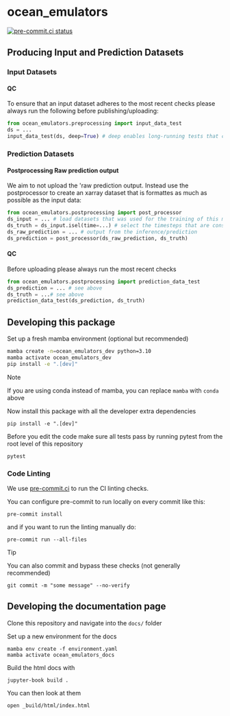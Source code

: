 # ocean_emulators
[![pre-commit.ci status](https://results.pre-commit.ci/badge/github/m2lines/ocean_emulators/main.svg)](https://results.pre-commit.ci/latest/github/m2lines/ocean_emulators/main)

## Producing Input and Prediction Datasets

### Input Datasets

#### QC
To ensure that an input dataset adheres to the most recent checks please always run the following before publishing/uploading:
```python
from ocean_emulators.preprocessing import input_data_test
ds = ...
input_data_test(ds, deep=True) # deep enables long-running tests that check for nan consistency on the entire dataset
```

### Prediction Datasets

#### Postprocessing Raw prediction output
We aim to not upload the 'raw prediction output. Instead use the postprocessor to create an xarray dataset that is formattes as much as possible as the input data:

```python
from ocean_emulators.postprocessing import post_processor
ds_input = ... # load datasets that was used for the training of this model
ds_truth = ds_input.isel(time=...) # select the timesteps that are considered the ground-truth to compare predictions against
ds_raw_prediction = ... # output from the inference/prediction
ds_prediction = post_processor(ds_raw_prediction, ds_truth)
```

#### QC
Before uploading please always run the most recent checks
```python
from ocean_emulators.postprocessing import prediction_data_test
ds_prediction = ... # see above
ds_truth = ...# see above
prediction_data_test(ds_prediction, ds_truth)
```

## Developing this package

Set up a fresh mamba environment (optional but recommended)

```bash
mamba create -n=ocean_emulators_dev python=3.10
mamba activate ocean_emulators_dev
pip install -e ".[dev]"
```

>[!NOTE]
> If you are using conda instead of mamba, you can replace `mamba` with `conda` above

Now install this package with all the developer extra dependencies

```
pip install -e ".[dev]"
```

Before you edit the code make sure all tests pass by running pytest from the root level of this repository
```
pytest
```

### Code Linting

We use [pre-commit.ci](https://results.pre-commit.ci/) to run the CI linting checks.

You can configure pre-commit to run locally on every commit like this:

```
pre-commit install
```

and if you want to run the linting manually do:

```
pre-commit run --all-files
```

>[!TIP]
> You can also commit and bypass these checks (not generally recommended)
> ```
> git commit -m "some message" --no-verify
> ```

## Developing the documentation page

Clone this repository and navigate into the `docs/` folder

Set up a new environment for the docs
```
mamba env create -f environment.yaml
mamba activate ocean_emulators_docs
```

Build the html docs with
```
jupyter-book build .
```

You can then look at them
```
open _build/html/index.html
```
